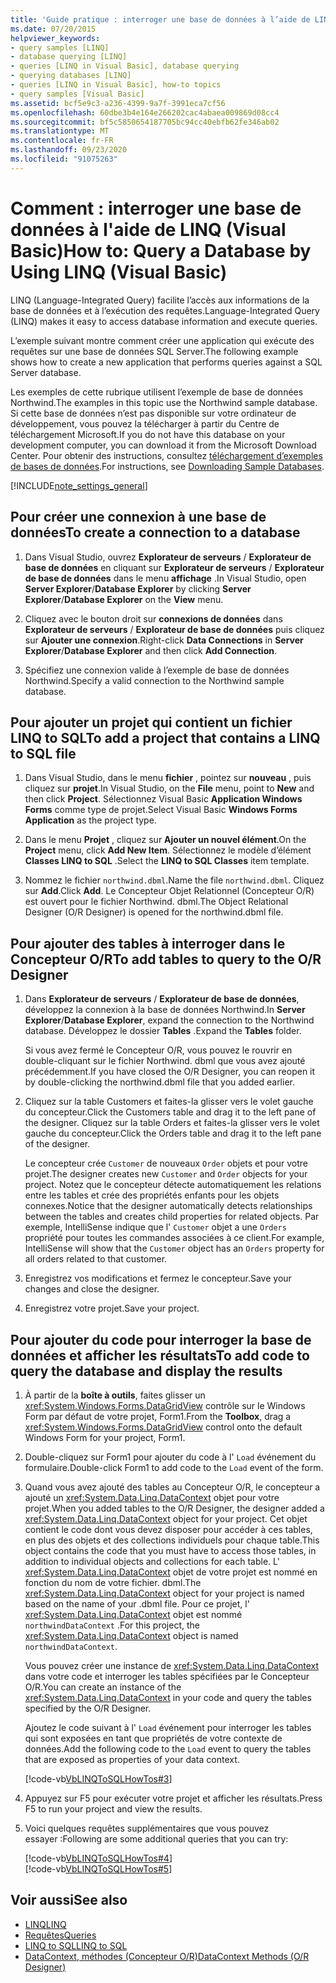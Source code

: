 ```yaml
---
title: 'Guide pratique : interroger une base de données à l’aide de LINQ'
ms.date: 07/20/2015
helpviewer_keywords:
- query samples [LINQ]
- database querying [LINQ]
- queries [LINQ in Visual Basic], database querying
- querying databases [LINQ]
- queries [LINQ in Visual Basic], how-to topics
- query samples [Visual Basic]
ms.assetid: bcf5e9c3-a236-4399-9a7f-3991eca7cf56
ms.openlocfilehash: 60dbe3b4e164e266202cac4abaea009869d08cc4
ms.sourcegitcommit: bf5c5850654187705bc94cc40ebfb62fe346ab02
ms.translationtype: MT
ms.contentlocale: fr-FR
ms.lasthandoff: 09/23/2020
ms.locfileid: "91075263"
---
```

# <a name="how-to-query-a-database-by-using-linq-visual-basic"></a><span data-ttu-id="9f104-102">Comment : interroger une base de données à l'aide de LINQ (Visual Basic)</span><span class="sxs-lookup"><span data-stu-id="9f104-102">How to: Query a Database by Using LINQ (Visual Basic)</span></span>

<span data-ttu-id="9f104-103">LINQ (Language-Integrated Query) facilite l’accès aux informations de la base de données et à l’exécution des requêtes.</span><span class="sxs-lookup"><span data-stu-id="9f104-103">Language-Integrated Query (LINQ) makes it easy to access database information and execute queries.</span></span>  
  
 <span data-ttu-id="9f104-104">L’exemple suivant montre comment créer une application qui exécute des requêtes sur une base de données SQL Server.</span><span class="sxs-lookup"><span data-stu-id="9f104-104">The following example shows how to create a new application that performs queries against a SQL Server database.</span></span>  
  
 <span data-ttu-id="9f104-105">Les exemples de cette rubrique utilisent l’exemple de base de données Northwind.</span><span class="sxs-lookup"><span data-stu-id="9f104-105">The examples in this topic use the Northwind sample database.</span></span> <span data-ttu-id="9f104-106">Si cette base de données n’est pas disponible sur votre ordinateur de développement, vous pouvez la télécharger à partir du Centre de téléchargement Microsoft.</span><span class="sxs-lookup"><span data-stu-id="9f104-106">If you do not have this database on your development computer, you can download it from the Microsoft Download Center.</span></span> <span data-ttu-id="9f104-107">Pour obtenir des instructions, consultez [téléchargement d’exemples de bases de données](../../../../framework/data/adonet/sql/linq/downloading-sample-databases.md).</span><span class="sxs-lookup"><span data-stu-id="9f104-107">For instructions, see [Downloading Sample Databases](../../../../framework/data/adonet/sql/linq/downloading-sample-databases.md).</span></span>  
  
[!INCLUDE[note_settings_general](~/includes/note-settings-general-md.md)]  
  
## <a name="to-create-a-connection-to-a-database"></a><span data-ttu-id="9f104-108">Pour créer une connexion à une base de données</span><span class="sxs-lookup"><span data-stu-id="9f104-108">To create a connection to a database</span></span>  
  
1. <span data-ttu-id="9f104-109">Dans Visual Studio, ouvrez **Explorateur de serveurs** / **Explorateur de base de données** en cliquant sur **Explorateur de serveurs** / **Explorateur de base de données** dans le menu **affichage** .</span><span class="sxs-lookup"><span data-stu-id="9f104-109">In Visual Studio, open **Server Explorer**/**Database Explorer** by clicking **Server Explorer**/**Database Explorer** on the **View** menu.</span></span>  
  
2. <span data-ttu-id="9f104-110">Cliquez avec le bouton droit sur **connexions de données** dans **Explorateur de serveurs** / **Explorateur de base de données** puis cliquez sur **Ajouter une connexion**.</span><span class="sxs-lookup"><span data-stu-id="9f104-110">Right-click **Data Connections** in **Server Explorer**/**Database Explorer** and then click **Add Connection**.</span></span>  
  
3. <span data-ttu-id="9f104-111">Spécifiez une connexion valide à l’exemple de base de données Northwind.</span><span class="sxs-lookup"><span data-stu-id="9f104-111">Specify a valid connection to the Northwind sample database.</span></span>  
  
## <a name="to-add-a-project-that-contains-a-linq-to-sql-file"></a><span data-ttu-id="9f104-112">Pour ajouter un projet qui contient un fichier LINQ to SQL</span><span class="sxs-lookup"><span data-stu-id="9f104-112">To add a project that contains a LINQ to SQL file</span></span>  
  
1. <span data-ttu-id="9f104-113">Dans Visual Studio, dans le menu **fichier** , pointez sur **nouveau** , puis cliquez sur **projet**.</span><span class="sxs-lookup"><span data-stu-id="9f104-113">In Visual Studio, on the **File** menu, point to **New** and then click **Project**.</span></span> <span data-ttu-id="9f104-114">Sélectionnez Visual Basic **Application Windows Forms** comme type de projet.</span><span class="sxs-lookup"><span data-stu-id="9f104-114">Select Visual Basic **Windows Forms Application** as the project type.</span></span>  
  
2. <span data-ttu-id="9f104-115">Dans le menu **Projet** , cliquez sur **Ajouter un nouvel élément**.</span><span class="sxs-lookup"><span data-stu-id="9f104-115">On the **Project** menu, click **Add New Item**.</span></span> <span data-ttu-id="9f104-116">Sélectionnez le modèle d’élément **Classes LINQ to SQL** .</span><span class="sxs-lookup"><span data-stu-id="9f104-116">Select the **LINQ to SQL Classes** item template.</span></span>  
  
3. <span data-ttu-id="9f104-117">Nommez le fichier `northwind.dbml`.</span><span class="sxs-lookup"><span data-stu-id="9f104-117">Name the file `northwind.dbml`.</span></span> <span data-ttu-id="9f104-118">Cliquez sur **Add**.</span><span class="sxs-lookup"><span data-stu-id="9f104-118">Click **Add**.</span></span> <span data-ttu-id="9f104-119">Le Concepteur Objet Relationnel (Concepteur O/R) est ouvert pour le fichier Northwind. dbml.</span><span class="sxs-lookup"><span data-stu-id="9f104-119">The Object Relational Designer (O/R Designer) is opened for the northwind.dbml file.</span></span>  
  
## <a name="to-add-tables-to-query-to-the-or-designer"></a><span data-ttu-id="9f104-120">Pour ajouter des tables à interroger dans le Concepteur O/R</span><span class="sxs-lookup"><span data-stu-id="9f104-120">To add tables to query to the O/R Designer</span></span>  
  
1. <span data-ttu-id="9f104-121">Dans **Explorateur de serveurs** / **Explorateur de base de données**, développez la connexion à la base de données Northwind.</span><span class="sxs-lookup"><span data-stu-id="9f104-121">In **Server Explorer**/**Database Explorer**, expand the connection to the Northwind database.</span></span> <span data-ttu-id="9f104-122">Développez le dossier **Tables** .</span><span class="sxs-lookup"><span data-stu-id="9f104-122">Expand the **Tables** folder.</span></span>  
  
     <span data-ttu-id="9f104-123">Si vous avez fermé le Concepteur O/R, vous pouvez le rouvrir en double-cliquant sur le fichier Northwind. dbml que vous avez ajouté précédemment.</span><span class="sxs-lookup"><span data-stu-id="9f104-123">If you have closed the O/R Designer, you can reopen it by double-clicking the northwind.dbml file that you added earlier.</span></span>  
  
2. <span data-ttu-id="9f104-124">Cliquez sur la table Customers et faites-la glisser vers le volet gauche du concepteur.</span><span class="sxs-lookup"><span data-stu-id="9f104-124">Click the Customers table and drag it to the left pane of the designer.</span></span> <span data-ttu-id="9f104-125">Cliquez sur la table Orders et faites-la glisser vers le volet gauche du concepteur.</span><span class="sxs-lookup"><span data-stu-id="9f104-125">Click the Orders table and drag it to the left pane of the designer.</span></span>  
  
     <span data-ttu-id="9f104-126">Le concepteur crée `Customer` de nouveaux `Order` objets et pour votre projet.</span><span class="sxs-lookup"><span data-stu-id="9f104-126">The designer creates new `Customer` and `Order` objects for your project.</span></span> <span data-ttu-id="9f104-127">Notez que le concepteur détecte automatiquement les relations entre les tables et crée des propriétés enfants pour les objets connexes.</span><span class="sxs-lookup"><span data-stu-id="9f104-127">Notice that the designer automatically detects relationships between the tables and creates child properties for related objects.</span></span> <span data-ttu-id="9f104-128">Par exemple, IntelliSense indique que l' `Customer` objet a une `Orders` propriété pour toutes les commandes associées à ce client.</span><span class="sxs-lookup"><span data-stu-id="9f104-128">For example, IntelliSense will show that the `Customer` object has an `Orders` property for all orders related to that customer.</span></span>  
  
3. <span data-ttu-id="9f104-129">Enregistrez vos modifications et fermez le concepteur.</span><span class="sxs-lookup"><span data-stu-id="9f104-129">Save your changes and close the designer.</span></span>  
  
4. <span data-ttu-id="9f104-130">Enregistrez votre projet.</span><span class="sxs-lookup"><span data-stu-id="9f104-130">Save your project.</span></span>  
  
## <a name="to-add-code-to-query-the-database-and-display-the-results"></a><span data-ttu-id="9f104-131">Pour ajouter du code pour interroger la base de données et afficher les résultats</span><span class="sxs-lookup"><span data-stu-id="9f104-131">To add code to query the database and display the results</span></span>  
  
1. <span data-ttu-id="9f104-132">À partir de la **boîte à outils**, faites glisser un <xref:System.Windows.Forms.DataGridView> contrôle sur le Windows Form par défaut de votre projet, Form1.</span><span class="sxs-lookup"><span data-stu-id="9f104-132">From the **Toolbox**, drag a <xref:System.Windows.Forms.DataGridView> control onto the default Windows Form for your project, Form1.</span></span>  
  
2. <span data-ttu-id="9f104-133">Double-cliquez sur Form1 pour ajouter du code à l' `Load` événement du formulaire.</span><span class="sxs-lookup"><span data-stu-id="9f104-133">Double-click Form1 to add code to the `Load` event of the form.</span></span>  
  
3. <span data-ttu-id="9f104-134">Quand vous avez ajouté des tables au Concepteur O/R, le concepteur a ajouté un <xref:System.Data.Linq.DataContext> objet pour votre projet.</span><span class="sxs-lookup"><span data-stu-id="9f104-134">When you added tables to the O/R Designer, the designer added a <xref:System.Data.Linq.DataContext> object for your project.</span></span> <span data-ttu-id="9f104-135">Cet objet contient le code dont vous devez disposer pour accéder à ces tables, en plus des objets et des collections individuels pour chaque table.</span><span class="sxs-lookup"><span data-stu-id="9f104-135">This object contains the code that you must have to access those tables, in addition to individual objects and collections for each table.</span></span> <span data-ttu-id="9f104-136">L' <xref:System.Data.Linq.DataContext> objet de votre projet est nommé en fonction du nom de votre fichier. dbml.</span><span class="sxs-lookup"><span data-stu-id="9f104-136">The <xref:System.Data.Linq.DataContext> object for your project is named based on the name of your .dbml file.</span></span> <span data-ttu-id="9f104-137">Pour ce projet, l' <xref:System.Data.Linq.DataContext> objet est nommé `northwindDataContext` .</span><span class="sxs-lookup"><span data-stu-id="9f104-137">For this project, the <xref:System.Data.Linq.DataContext> object is named `northwindDataContext`.</span></span>  
  
     <span data-ttu-id="9f104-138">Vous pouvez créer une instance de <xref:System.Data.Linq.DataContext> dans votre code et interroger les tables spécifiées par le Concepteur O/R.</span><span class="sxs-lookup"><span data-stu-id="9f104-138">You can create an instance of the <xref:System.Data.Linq.DataContext> in your code and query the tables specified by the O/R Designer.</span></span>  
  
     <span data-ttu-id="9f104-139">Ajoutez le code suivant à l' `Load` événement pour interroger les tables qui sont exposées en tant que propriétés de votre contexte de données.</span><span class="sxs-lookup"><span data-stu-id="9f104-139">Add the following code to the `Load` event to query the tables that are exposed as properties of your data context.</span></span>  
  
     [!code-vb[VbLINQToSQLHowTos#3](~/samples/snippets/visualbasic/VS_Snippets_VBCSharp/VbLINQtoSQLHowTos/VB/Form2.vb#3)]  
  
4. <span data-ttu-id="9f104-140">Appuyez sur F5 pour exécuter votre projet et afficher les résultats.</span><span class="sxs-lookup"><span data-stu-id="9f104-140">Press F5 to run your project and view the results.</span></span>  
  
5. <span data-ttu-id="9f104-141">Voici quelques requêtes supplémentaires que vous pouvez essayer :</span><span class="sxs-lookup"><span data-stu-id="9f104-141">Following are some additional queries that you can try:</span></span>  
  
     [!code-vb[VbLINQToSQLHowTos#4](~/samples/snippets/visualbasic/VS_Snippets_VBCSharp/VbLINQtoSQLHowTos/VB/Form2.vb#4)]  
    [!code-vb[VbLINQToSQLHowTos#5](~/samples/snippets/visualbasic/VS_Snippets_VBCSharp/VbLINQtoSQLHowTos/VB/Form2.vb#5)]  
  
## <a name="see-also"></a><span data-ttu-id="9f104-142">Voir aussi</span><span class="sxs-lookup"><span data-stu-id="9f104-142">See also</span></span>

- [<span data-ttu-id="9f104-143">LINQ</span><span class="sxs-lookup"><span data-stu-id="9f104-143">LINQ</span></span>](index.md)
- [<span data-ttu-id="9f104-144">Requêtes</span><span class="sxs-lookup"><span data-stu-id="9f104-144">Queries</span></span>](../../../language-reference/queries/index.md)
- [<span data-ttu-id="9f104-145">LINQ to SQL</span><span class="sxs-lookup"><span data-stu-id="9f104-145">LINQ to SQL</span></span>](../../../../framework/data/adonet/sql/linq/index.md)
- [<span data-ttu-id="9f104-146">DataContext, méthodes (Concepteur O/R)</span><span class="sxs-lookup"><span data-stu-id="9f104-146">DataContext Methods (O/R Designer)</span></span>](/visualstudio/data-tools/datacontext-methods-o-r-designer)
